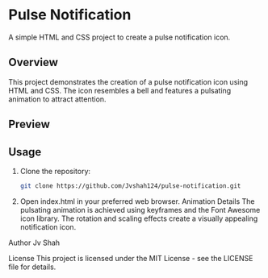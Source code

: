 # Pulse Notification

A simple HTML and CSS project to create a pulse notification icon.

## Overview

This project demonstrates the creation of a pulse notification icon using HTML and CSS. The icon resembles a bell and features a pulsating animation to attract attention.

## Preview

## Usage

1. Clone the repository:

   ```bash
   git clone https://github.com/Jvshah124/pulse-notification.git

2.   Open index.html in your preferred web browser.
Animation Details
The pulsating animation is achieved using keyframes and the Font Awesome icon library. The rotation and scaling effects create a visually appealing notification icon.

Author
Jv Shah

License
This project is licensed under the MIT License - see the LICENSE file for details.
